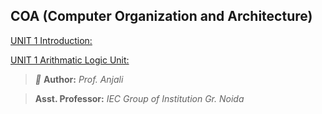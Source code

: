 ## COA (Computer Organization and Architecture)
[UNIT 1 Introduction:](https://github.com/princekunal101/academic-section/tree/main/Studies/Computer-Orginization-and-Architechture/UNIT-1)

[UNIT 1 Arithmatic Logic Unit:](https://github.com/princekunal101/academic-section/tree/main/Studies/Computer-Orginization-and-Architechture/UNIT-2)

>*📝* **Author:** *Prof. Anjali*

> **Asst. Professor:** *IEC Group of Institution Gr. Noida*